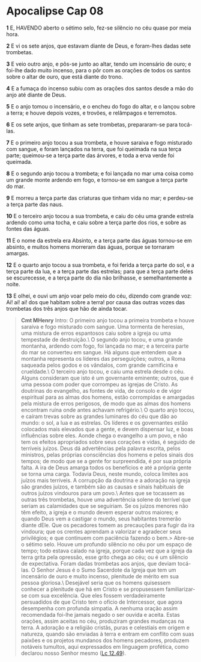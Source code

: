 # Apocalipse Cap 08

**1** 	E, HAVENDO aberto o sétimo selo, fez-se silêncio no céu quase por meia hora.

**2** 	E vi os sete anjos, que estavam diante de Deus, e foram-lhes dadas sete trombetas.

**3** 	E veio outro anjo, e pôs-se junto ao altar, tendo um incensário de ouro; e foi-lhe dado muito incenso, para o pôr com as orações de todos os santos sobre o altar de ouro, que está diante do trono.

**4** 	E a fumaça do incenso subiu com as orações dos santos desde a mão do anjo até diante de Deus.

**5** 	E o anjo tomou o incensário, e o encheu do fogo do altar, e o lançou sobre a terra; e houve depois vozes, e trovões, e relâmpagos e terremotos.

**6** 	E os sete anjos, que tinham as sete trombetas, prepararam-se para tocá-las.

**7** 	E o primeiro anjo tocou a sua trombeta, e houve saraiva e fogo misturado com sangue, e foram lançados na terra, que foi queimada na sua terça parte; queimou-se a terça parte das árvores, e toda a erva verde foi queimada.

**8** 	E o segundo anjo tocou a trombeta; e foi lançada no mar uma coisa como um grande monte ardendo em fogo, e tornou-se em sangue a terça parte do mar.

**9** 	E morreu a terça parte das criaturas que tinham vida no mar; e perdeu-se a terça parte das naus.

**10** 	E o terceiro anjo tocou a sua trombeta, e caiu do céu uma grande estrela ardendo como uma tocha, e caiu sobre a terça parte dos rios, e sobre as fontes das águas.

**11** 	E o nome da estrela era Absinto, e a terça parte das águas tornou-se em absinto, e muitos homens morreram das águas, porque se tornaram amargas.

**12** 	E o quarto anjo tocou a sua trombeta, e foi ferida a terça parte do sol, e a terça parte da lua, e a terça parte das estrelas; para que a terça parte deles se escurecesse, e a terça parte do dia não brilhasse, e semelhantemente a noite.

**13** 	E olhei, e ouvi um anjo voar pelo meio do céu, dizendo com grande voz: Ai! ai! ai! dos que habitam sobre a terra! por causa das outras vozes das trombetas dos três anjos que hão de ainda tocar.


> **Cmt MHenry** Intro: O primeiro anjo tocou a primeira trombeta e houve saraiva e fogo misturado com sangue. Uma tormenta de heresias, uma mistura de erros espantosos caiu sobre a igreja ou uma tempestade de destruição.\ O segundo anjo tocou, e uma grande montanha, ardendo com fogo, foi lançada no mar; e a terceira parte do mar se converteu em sangue. Há alguns que entendem que a montanha representa os líderes das perseguições; outros, a Roma saqueada pelos godos e os vândalos, com grande carnificina e crueldade.\ O terceiro anjo tocou, e caiu uma estrela desde o céu. Alguns consideram que isto é um governante eminente; outros, que é uma pessoa com poder que corrompeu as igrejas de Cristo. As doutrinas do evangelho, as fontes de vida, de consolo e de vigor espiritual para as almas dos homens, estão corrompidas e amargadas pela mistura de erros perigosos, de modo que as almas dos homens encontram ruína onde antes achavam refrigério.\ O quarto anjo tocou, e caíram trevas sobre as grandes luminares do céu que dão ao mundo: o sol, a lua e as estrelas. Os líderes e os governantes estão colocados mais elevados que a gente, e devem dispensar luz, e boas influências sobre eles. Aonde chega o evangelho a um povo, e não tem os efeitos apropriados sobre seus corações e vidas, é seguido de terríveis juízos. Deus dá advertências pela palavra escrita, pelos ministros, pelas próprias consciências dos homens e pelos sinais dos tempos; de modo que se a gente for surpreendida, é por sua própria falta. A ira de Deus amarga todos os benefícios e até a própria gente se torna uma carga. Todavia Deus, neste mundo, coloca limites aos juízos mais terríveis. A corrupção da doutrina e a adoração na igreja são grandes juízos, e também são as causas e sinais habituais de outros juízos vindouros para um povo.\ Antes que se tocassem as outras três trombetas, houve uma advertência solene do terrível que seriam as calamidades que se seguiriam. Se os juízos menores não têm efeito, a igreja e o mundo devem esperar outros maiores; e quando Deus vem a castigar o mundo, seus habitantes tremerão diante dEle. Que os pecadores tomem as precauções para fugir da ira vindoura; que os crentes aprendam a valorizar e agradecer seus privilégios; e que continuem com paciência fazendo o bem.> Abre-se o sétimo selo. Houve um profundo silêncio no céu por um espaço de tempo; todo estava calado na igreja, porque cada vez que a igreja da terra grita pela opressão, esse grito chega ao céu; ou é um silêncio de expectativa. Foram dadas trombetas aos anjos, que deviam tocá-las. O Senhor Jesus é o Sumo Sacerdote da Igreja que tem um incensário de ouro e muito incenso, plenitude de mérito em sua pessoa gloriosa.\ Desejável seria que os homens quisessem conhecer a plenitude que há em Cristo e se propusessem familiarizar-se com sua excelência. Que eles fossem verdadeiramente persuadidos de que Cristo tem o ofício de Intercessor, que agora desempenha com profunda simpatia. A nenhuma oração assim recomendada foi-lhe jamais negado o ser ouvida e aceita. Estas orações, assim aceitas no céu, produziram grandes mudanças na terra. A adoração e a religião cristãs, puras e celestiais em origem e natureza, quando são enviadas à terra e entram em conflito com suas paixões e os projetos mundanos dos homens pecadores, produzem notáveis tumultos, aqui expressados em linguagem profética, como declarou nosso Senhor mesmo ([Lc 12.49](../42N-Lc/12.md#49)).